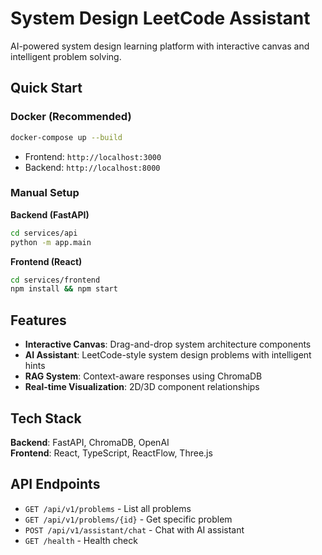 # System Design LeetCode Assistant

AI-powered system design learning platform with interactive canvas and intelligent problem solving.

## Quick Start

### Docker (Recommended)
```bash
docker-compose up --build
```
- Frontend: `http://localhost:3000`
- Backend: `http://localhost:8000`

### Manual Setup

**Backend (FastAPI)**
```bash
cd services/api
python -m app.main
```

**Frontend (React)**
```bash
cd services/frontend
npm install && npm start
```

## Features

- **Interactive Canvas**: Drag-and-drop system architecture components
- **AI Assistant**: LeetCode-style system design problems with intelligent hints
- **RAG System**: Context-aware responses using ChromaDB
- **Real-time Visualization**: 2D/3D component relationships

## Tech Stack

**Backend**: FastAPI, ChromaDB, OpenAI  
**Frontend**: React, TypeScript, ReactFlow, Three.js

## API Endpoints

- `GET /api/v1/problems` - List all problems
- `GET /api/v1/problems/{id}` - Get specific problem
- `POST /api/v1/assistant/chat` - Chat with AI assistant
- `GET /health` - Health check
